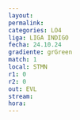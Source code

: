 ```yaml
---
layout: 
permalink: 
categories: LO4
liga: LIGA INDIGO
fecha: 24.10.24
gradiente: grGreen
match: 1
local: STMN
r1: 0
r2: 0
out: EVL
stream: 
hora:
---
```

